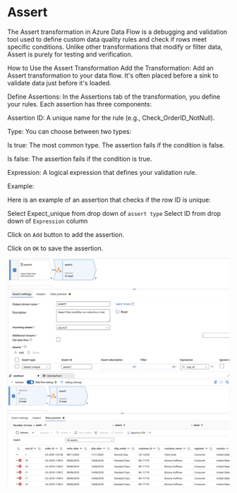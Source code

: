 # **Assert**


The Assert transformation in Azure Data Flow is a debugging and validation tool used to define custom data quality rules
and check if rows meet specific conditions. Unlike other transformations that modify or filter data, Assert is purely 
for testing and verification. 

How to Use the Assert Transformation
Add the Transformation: Add an Assert transformation to your data flow. It's often placed before a sink to validate data 
just before it's loaded.

Define Assertions: In the Assertions tab of the transformation, you define your rules. Each assertion has three components:

Assertion ID: A unique name for the rule (e.g., Check_OrderID_NotNull).

Type: You can choose between two types:

Is true: The most common type. The assertion fails if the condition is false.

Is false: The assertion fails if the condition is true.

Expression: A logical expression that defines your validation rule.

Example:

Here is an example of an assertion that checks if the row ID is unique:

Select Expect_unique from drop down of `assert type`
Select ID from drop down of `Expression` column 

Click on `Add` button to add the assertion.

Click on `OK` to save the assertion.

<img width="900" alt="assert1" src="https://github.com/rajeshreddy185/polls/blob/main/mysite3-20210509T044718Z-001/mysite3/Screenshot%202025-09-29%20at%208.59.16%20AM.png" />

<img width="900" alt="assert2" src="https://github.com/rajeshreddy185/polls/blob/main/mysite3-20210509T044718Z-001/mysite3/Screenshot%202025-09-29%20at%208.59.26%20AM.png" />



